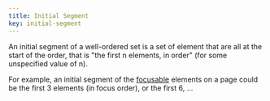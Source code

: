 ```yaml
---
title: Initial Segment
key: initial-segment
---
```


An initial segment of a well-ordered set is a set of element that are all at the start of the order, that is "the first n elements, in order" (for some unspecified value of n).

For example, an initial segment of the [focusable](#focusable) elements on a page could be the first 3 elements (in focus order), or the first 6, …